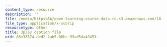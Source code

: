```yaml
---
content_type: resource
description: ''
file: /media/https%3A/open-learning-course-data-rc.s3.amazonaws.com/18-02-multivariable-calculus-fall-2007/86e33374ded22ab508bc93ad5da49453_seO7-TwXH_I.srt
file_type: application/x-subrip
resourcetype: Other
title: 3play caption file
uid: 86e33374-ded2-2ab5-08bc-93ad5da49453
---
```

